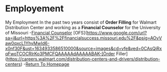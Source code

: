 # Employement
My Employment In the past two years consist of **Order Filling** for Walmart Distribution Center and working as a **Financial Counselor** for the University of Missouri
-[Financial Counselor](https://financialsuccess.missouri.edu/)
[OFS](https://www.google.com/url?sa=i&url=https%3A%2F%2Ffinancialsuccess.missouri.edu%2F&psig=AOvVaw0qxcL1YhyMwId6-x0nf30F&ust=1634933586510000&source=images&cd=vfe&ved=0CAsQjRxqFwoTCOCRlrKo3PMCFQAAAAAdAAAAABAK-[Order Filler](https://careers.walmart.com/distribution-centers-and-drivers/distribution-centers)
-[Return To Homepage](./README.md)
